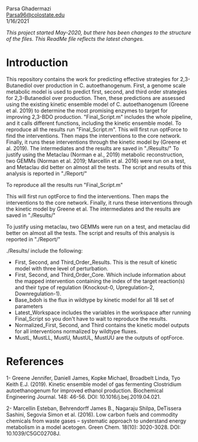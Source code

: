Parsa Ghadermazi  \
Parsa96@colostate.edu \
1/16/2021

*This project started May-2020, but there has been changes to the structure of
the files. This ReadMe file reflects the latest changes.*

# Introduction

This repository contains the work for predicting effective strategies for 2,3-Butanediol
over production in C. autoethanogenum. First, a genome scale metabolic model is used to predict first, second, and third order strategies for 2,3-Butanediol over production. Then, these predictions are assessed using the existing kinetic ensemble model of C. autoethanogenum (Greene et al. 2019) to determine the most promising enzymes to target for improving 2,3-BDO production. "Final_Script.m" includes the whole pipeline, and it calls different functions, including the kinetic ensemble model.
To reproduce all the results run "Final_Script.m".
This will first run optForce to find the interventions. Then maps the interventions to the core network. Finally, it runs these interventions through the kinetic model by (Greene et al. 2019). The intermediates and the results are saved in "./Results/"
To justify using the Metaclau (Norman e al., 2019) metabolic reconstruction, two GEMMs (Norman et al. 2019; Marcellin et al. 2016) were run on a test, and Metaclau did better on almost all the tests. The script and results of this analysis is reported in "./Report/"


To reproduce all the results run "Final_Script.m"

This will first run optForce to find the interventions. Then maps the interventions to the core network. 
Finally, it runs these interventions through the kinetic model by Greene et al. The intermediates and the results are saved in "./Results/"

To justify using metaclau, two GEMMs were run on a test, and metaclau did better on almost all the tests. The script and results of this analysis is reported in "./Report/"

./Results/ include the following:

- First, Second, and Third_Order_Results. This is the result of kinetic model with three level of perturbation.
- First, Second, and Third_Order_Core. Which include information about the mapped intervention containing the index of the target reaction(s) and their type of regulation (Knockout-0, Upregulation-2, Downregulation-1).
- Base_bdoh is the flux in wildtype by kinetic model for all 18 set of parameters
- Latest_Workspace includes the variables in the workspace after running Final_Script so you don't have to wait to reproduce the results.
- Normalized_First, Second, and Third contains the kinetic model outputs for all interventions normalized by wildtype fluxes.
- MustL, MustLL, MustU, MustUL, MustUU are the outputs of optForce.

# References

1- Greene Jennifer, Daniell James, Kopke Michael, Broadbelt Linda, Tyo Keith E.J. (2019). Kinetic ensemble model of gas fermenting Clostridium autoethanogenum for improved ethanol production. Biochemical Engineering Journal. 148: 46-56. DOI: 10.1016/j.bej.2019.04.021.

2- Marcellin Esteban, Behrendorff James B., Nagaraju Shilpa, DeTissera Sashini, Segovia Simon et al. (2016). Low carbon fuels and commodity chemicals from waste gases – systematic approach to understand energy metabolism in a model acetogen. Green Chem. 18(10): 3020-3028. DOI: 10.1039/C5GC02708J. 


